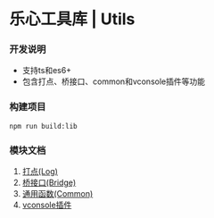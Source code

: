 # 乐心工具库 | Utils
### 开发说明
* 支持ts和es6+
* 包含打点、桥接口、common和vconsole插件等功能

### 构建项目
```
npm run build:lib
```

### 模块文档
1. [打点(Log)](https://gitlab.lifesense.com/web_npm/ls-utils/tree/master/docs/log)
2. [桥接口(Bridge)](https://gitlab.lifesense.com/web_npm/ls-utils/tree/master/docs/bridge)
3. [通用函数(Common)](https://gitlab.lifesense.com/web_npm/ls-utils/tree/master/docs/common)
4. [vconsole插件](https://gitlab.lifesense.com/web_npm/ls-utils/tree/master/docs/vconsole)